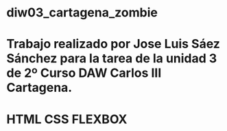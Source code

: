 # diw03_cartagena_zombie
# Trabajo realizado por Jose Luis Sáez Sánchez para la tarea de la unidad 3 de 2º Curso DAW Carlos III Cartagena.
# HTML CSS FLEXBOX 

